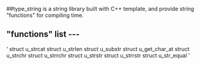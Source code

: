 ##type_string is a string library built with C++ template, and provide string "functions" for compiling time.

## "functions" list ---
‘  struct u_strcat
  struct u_strlen
  struct u_substr
  struct u_get_char_at
  struct u_strchr
  struct u_strrchr
  struct u_strstr
  struct u_strrstr
  struct u_str_equal
’
